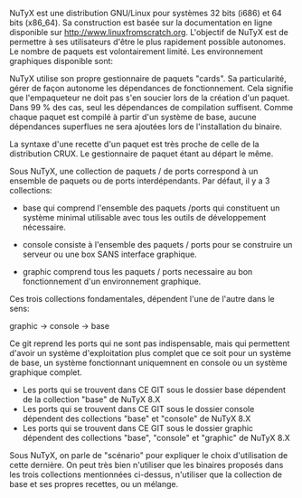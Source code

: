 NuTyX est une distribution GNU/Linux pour systèmes 32 bits (i686) et 64 bits (x86_64).
Sa construction est basée sur la documentation en ligne disponible sur http://www.linuxfromscratch.org.
L'objectif de NuTyX est de permettre à ses utilisateurs d'être le plus rapidement possible autonomes.
Le nombre de paquets est volontairement limité. Les environnement graphiques disponible sont:

NuTyX utilise son propre gestionnaire de paquets "cards". Sa particularité, gérer de façon autonome 
les dépendances de fonctionnement. Cela signifie que l'empaqueteur ne doit pas s'en soucier lors de
la création d'un paquet. Dans 99 % des cas, seul les dépendances de compilation suffisent. Comme chaque
paquet est compilé à partir d'un système de base, aucune dépendances superflues ne sera ajoutées lors
de l'installation du binaire.

La syntaxe d'une recette d'un paquet est très proche de celle de la distribution CRUX. Le gestionnaire
de paquet étant au départ le même. 

Sous NuTyX, une collection de paquets / de ports correspond à un ensemble de paquets ou de ports interdépendants.
Par défaut, il y a 3 collections:

- base qui comprend l'ensemble des paquets /ports  qui constituent un système minimal utilisable avec tous les
outils de développement nécessaire.

- console consiste à l'ensemble des paquets / ports pour se construire un serveur ou une box SANS interface graphique.

- graphic comprend tous les paquets / ports necessaire au bon fonctionnement d'un environnement graphique.

Ces trois collections fondamentales, dépendent l'une de l'autre dans le sens:

graphic -> console -> base


Ce git reprend les ports qui ne sont pas indispensable, mais qui permettent d'avoir un système d'exploitation plus complet
que ce soit pour un système de base, un système fonctionnant uniquemnent en console ou un système graphique complet.

- Les ports qui se trouvent dans CE GIT sous le dossier base dépendent de la collection "base" de NuTyX 8.X
- Les ports qui se trouvent dans CE GIT sous le dossier console dépendent des collections "base" et "console" de NuTyX 8.X
- Les ports qui se trouvent dans CE GIT sous le dossier graphic dépendent des collections "base", "console" et "graphic" de NuTyX 8.X

Sous NuTyX, on parle de "scénario" pour expliquer le choix d'utilisation de cette dernière. On peut très bien
n'utiliser que les binaires proposés dans les trois collections mentionnées ci-dessus, n'utiliser que la collection de
base et ses propres recettes, ou un mélange.
